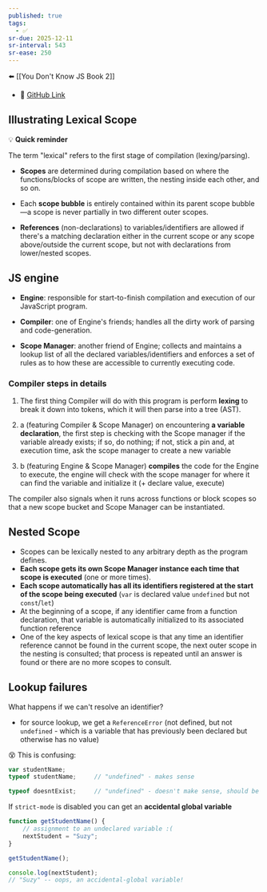 ```yaml
---
published: true
tags:
  - ✅
sr-due: 2025-12-11
sr-interval: 543
sr-ease: 250
---
```


⬅️ [[You Don't Know JS Book 2]]

- 📕 [GitHub Link](https://github.com/getify/You-Dont-Know-JS/blob/2nd-ed/scope-closures/ch2.md)

## Illustrating Lexical Scope

💡 **Quick reminder**

The term "lexical" refers to the first stage of compilation (lexing/parsing).

- **Scopes**  are determined during compilation based on where the functions/blocks of scope are written, the nesting inside each other, and so on.

- Each **scope bubble**  is entirely contained within its parent scope bubble—a scope is never partially in two different outer scopes.

- **References** (non-declarations) to variables/identifiers are allowed if there's a matching declaration either in the current scope or any scope above/outside the current scope, but not with declarations from lower/nested scopes.

## JS engine

- **Engine**: responsible for start-to-finish compilation and execution of our JavaScript program.

- **Compiler**: one of Engine's friends; handles all the dirty work of parsing and code-generation.

- **Scope Manager**: another friend of Engine; collects and maintains a lookup list of all the declared variables/identifiers and enforces a set of rules as to how these are accessible to currently executing code.

### Compiler steps in details

1.  The first thing Compiler will do with this program is perform **lexing** to break it down into tokens, which it will then parse into a tree (AST).

2. a (featuring Compiler & Scope Manager) on encountering **a variable declaration**, the first step is checking with the Scope manager if the variable already exists; if so, do nothing; if not, stick a pin and, at execution time, ask the scope manager to create a new variable

2. b (featuring Engine & Scope Manager) **compiles** the code for the Engine to execute, the engine will check with the scope manager for where it can find the variable and initialize it (+ declare value, execute)

The compiler also signals when it runs across functions or block scopes so that a new scope bucket and Scope Manager can be instantiated.

## Nested Scope

- Scopes can be lexically nested to any arbitrary depth as the program defines.
- **Each scope gets its own Scope Manager instance each time that scope is executed** (one or more times).
- **Each scope automatically has all its identifiers registered at the start of the scope being executed** (`var` is declared value `undefined` but not `const`/`let`)
- At the beginning of a scope, if any identifier came from a function declaration, that variable is automatically initialized to its associated function reference
- One of the key aspects of lexical scope is that any time an identifier reference cannot be found in the current scope, the next outer scope in the nesting is consulted; that process is repeated until an answer is found or there are no more scopes to consult.

## Lookup failures

What happens if we can't resolve an identifier?

- for source lookup, we get a `ReferenceError` (not defined, but not `undefined` - which is a variable that has previously been declared but otherwise has no value)

😵 This is confusing:

```js
var studentName;
typeof studentName;     // "undefined" - makes sense

typeof doesntExist;     // "undefined" - doesn't make sense, should be `not defined`
```

If `strict-mode` is disabled you can get an **accidental global variable**

```js
function getStudentName() {
    // assignment to an undeclared variable :(
    nextStudent = "Suzy";
}

getStudentName();

console.log(nextStudent);
// "Suzy" -- oops, an accidental-global variable!
```
